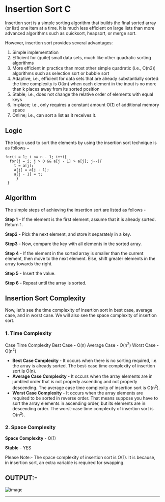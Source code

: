 # Insertion Sort C

Insertion sort is a simple sorting algorithm that builds the final sorted array (or list) one item at a time. It is much less efficient on large lists than more advanced algorithms such as quicksort, heapsort, or merge sort.

However, insertion sort provides several advantages:

1. Simple implementation
2. Efficient for (quite) small data sets, much like other quadratic sorting algorithms
3. More efficient in practice than most other simple quadratic (i.e., O(n2)) algorithms such as selection sort or bubble sort
4. Adaptive, i.e., efficient for data sets that are already substantially sorted: the time complexity is O(kn) when each element in the input is no more than k places away from its sorted position
5. Stable; i.e., does not change the relative order of elements with equal keys
6. In-place; i.e., only requires a constant amount O(1) of additional memory space
7. Online; i.e., can sort a list as it receives it.

## Logic

The logic used to sort the elements by using the insertion sort technique is as follows −

    for(i = 1; i <= n - 1; i++){
      for(j = i; j > 0 && a[j - 1] > a[j]; j--){
        t = a[j];
        a[j] = a[j - 1];
        a[j - 1] = t;
         }
     }
     
 
 
## Algorithm

The simple steps of achieving the insertion sort are listed as follows -

**Step 1** - If the element is the first element, assume that it is already sorted. Return 1.

**Step2** - Pick the next element, and store it separately in a key.

**Step3** - Now, compare the key with all elements in the sorted array.

**Step 4** - If the element in the sorted array is smaller than the current element, then move to the next element. Else, shift greater elements in the array towards the right.

**Step 5** - Insert the value.

**Step 6** - Repeat until the array is sorted.


## Insertion Sort Complexity


Now, let's see the time complexity of insertion sort in best case, average case, and in worst case. We will also see the space complexity of insertion sort.

### 1. Time Complexity
Case	Time Complexity
Best Case - O(n)
Average Case - O(n<sup>2</sup>)
Worst Case - O(n<sup>2</sup>)


*   **Best Case Complexity** - It occurs when there is no sorting required, i.e. the array is already sorted. The best-case time complexity of insertion sort is O(n).
*   **Average Case Complexity** - It occurs when the array elements are in jumbled order that is not properly ascending and not properly descending. The average case time complexity of insertion sort is O(n<sup>2</sup>).
*   **Worst Case Complexity** - It occurs when the array elements are required to be sorted in reverse order. That means suppose you have to sort the array elements in ascending order, but its elements are in descending order. The worst-case time complexity of insertion sort is O(n<sup>2</sup>).


### 2. Space Complexity

**Space Complexity** - O(1)

**Stable** - YES

Please Note:- The space complexity of insertion sort is O(1). It is because, in insertion sort, an extra variable is required for swapping.


## **OUTPUT:-**

![image](https://user-images.githubusercontent.com/73773202/151296465-cb8f4c00-9cb6-4ebd-93c3-94bb8eb0d011.png)

---

